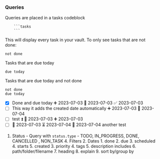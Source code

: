 ### Queries 


Queries are placed in a tasks codeblock
```
	```tasks
	```
```


This will display every task in your vault. To only see tasks that are not done:

```tasks
not done
```

Tasks that are due today

```tasks
due today
```

Tasks that are due today and not done

```tasks
not done
due today
```

- [x] Done and due today ➕ 2023-07-03 📅 2023-07-03 ✅ 2023-07-03
- [ ] This way it adds the created date automatically ➕ 2023-07-03 📅 2023-07-04
- [ ]  test ⏫ 📅 2023-07-03 ➕ 2023-07-03 
- [ ] 🛫 2023-07-03 ⏳ 2023-07-04 📅 2023-07-04 another test

 1. Status
		- Query with `status.type`
		-  TODO, IN_PROGRESS, DONE, CANCELLED , NON_TASK
	4. Filters
		2. Dates
			1. done
			2. due
			3. scheduled 
			4. starts
			5. created
		3. priority 
		4. tags
		5. description includes
		6. path/folder/filename 
		7. heading 
		8. explain 
		9. sort by/group by